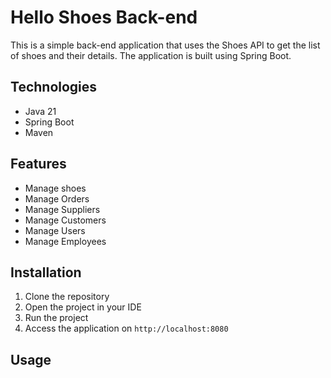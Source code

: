 # Hello Shoes Back-end
This is a simple back-end application that uses the Shoes API to get the list of shoes and their details. The application is built using Spring Boot.

## Technologies
- Java 21
- Spring Boot
- Maven

## Features
- Manage shoes
- Manage Orders
- Manage Suppliers
- Manage Customers
- Manage Users
- Manage Employees

## Installation
1. Clone the repository
2. Open the project in your IDE
3. Run the project
4. Access the application on `http://localhost:8080`

## Usage


